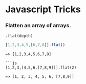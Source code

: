 # Javascript Tricks

### Flatten an array of arrays.
```.flat(depth)``` 

```js 
[1,2,3,4,5,[6,7,8]].flat()
```
```
=> [1,2,3,4,5,6,7,8]

```js
[1,2,3,[4,5,6,[7,8,9]]].flat(2)
```
```
=> [1, 2, 3, 4, 5, 6, [7,8,9]]
```
